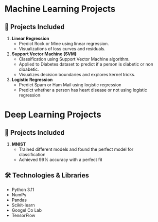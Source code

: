 # Machine Learning Projects


## 🚀 Projects Included

1. **Linear Regression**
   - Predict Rock or Mine using linear regression.
   - Visualizations of loss curves and residuals.
2. **Support Vector Machine (SVM)**
   - Classification using Support Vector Machine algorithm.
   - Applied to Diabetes dataset to predict if a person is diabetic or non dioabetic.
   - Visualizes decision boundaries and explores kernel tricks.
2. **Logistic Regression**
   - Predict Spam or Ham Mail using logistic regression
   - Predict whether a person has heart disease or not using logistic regression
# Deep Learning Projects   


## 🚀 Projects Included
1. **MNIST**
   - Trained different models and found the perfect model for classification
   - Achieved 99% accuracy with a perfect fit


## 🛠️ Technologies & Libraries

- Python 3.11
- NumPy
- Pandas
- Scikit-learn
- Googel Co Lab
- TensorFlow



